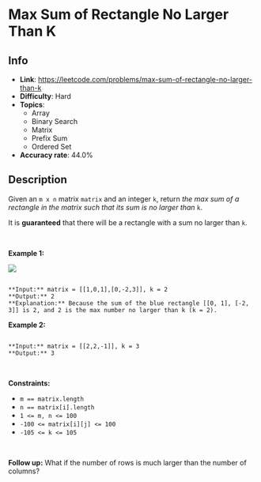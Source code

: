 # Max Sum of Rectangle No Larger Than K

## Info  
- **Link**: https://leetcode.com/problems/max-sum-of-rectangle-no-larger-than-k
- **Difficulty**: Hard  
- **Topics**:   
    - Array
    - Binary Search
    - Matrix
    - Prefix Sum
    - Ordered Set
- **Accuracy rate**: 44.0%  

## Description  
    
Given an `m x n` matrix `matrix` and an integer `k`, return *the max sum of a rectangle in the matrix such that its sum is no larger than* `k`.


It is **guaranteed** that there will be a rectangle with a sum no larger than `k`.


 


**Example 1:**


![](https://assets.leetcode.com/uploads/2021/03/18/sum-grid.jpg)

```

**Input:** matrix = [[1,0,1],[0,-2,3]], k = 2
**Output:** 2
**Explanation:** Because the sum of the blue rectangle [[0, 1], [-2, 3]] is 2, and 2 is the max number no larger than k (k = 2).

```

**Example 2:**



```

**Input:** matrix = [[2,2,-1]], k = 3
**Output:** 3

```

 


**Constraints:**


* `m == matrix.length`
* `n == matrix[i].length`
* `1 <= m, n <= 100`
* `-100 <= matrix[i][j] <= 100`
* `-105 <= k <= 105`


 


**Follow up:** What if the number of rows is much larger than the number of columns?


  
    